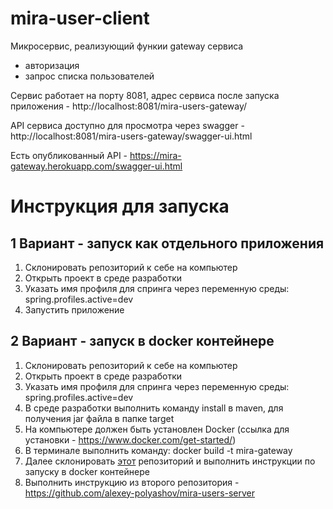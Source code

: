 # mira-user-client
Микросервис, реализующий функии gateway сервиса
 - авторизация
 - запрос списка пользователей

Сервис работает на порту 8081, адрес сервиса после запуска приложения - http://localhost:8081/mira-users-gateway/

API сервиса доступно для просмотра через swagger - http://localhost:8081/mira-users-gateway/swagger-ui.html

Есть опубликованный API - https://mira-gateway.herokuapp.com/swagger-ui.html


# Инструкция для запуска

## 1 Вариант - запуск как отдельного приложения

1. Склонировать репозиторий к себе на компьютер
2. Открыть проект в среде разработки
3. Указать имя профиля для спринга через переменную среды: spring.profiles.active=dev
4. Запустить приложение

## 2 Вариант - запуск в docker контейнере

1. Склонировать репозиторий к себе на компьютер
2. Открыть проект в среде разработки
3. Указать имя профиля для спринга через переменную среды: spring.profiles.active=dev
4. В среде разработки выполнить команду install в maven, для получения jar файла в папке target
5. На компьютере должен быть установлен Docker (ссылка для установки - https://www.docker.com/get-started/) 
6. В терминале выполнить команду: docker build -t mira-gateway
7. Далее склонировать [этот](https://github.com/alexey-polyashov/mira-users-server) репозиторий и выполнить инструкции по запуску в docker контейнере
8. Выполнить инструкцию из второго репозитория - https://github.com/alexey-polyashov/mira-users-server

